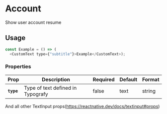 # Account
Show user account resume

## Usage

```js  
const Example = () => (
  <CustomText type={"subtitle"}>Example</CustomText>);
```

### Properties

| Prop                    | Description                      | Required      | Default | Format | 
| ----------------------- | ---------------------------------| ------------- | ------- | ------ |
| **`type`**              | Type of text defined in Typografy | false        | text    | string |

And all other TextInput props(https://reactnative.dev/docs/textinput#props)
